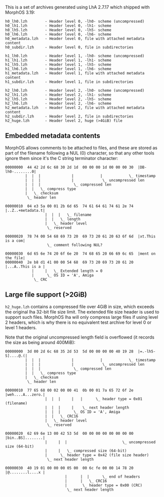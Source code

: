 This is a set of archives generated using LhA 2.7.17 which shipped with
MorphOS 3.19:
```
h0_lh0.lzh        - Header level 0, -lh0- scheme (uncompressed)
h0_lh1.lzh        - Header level 0, -lh1- scheme
h0_lh5.lzh        - Header level 0, -lh5- scheme
h0_lh6.lzh        - Header level 0, -lh6- scheme
h0_metadata.lzh   - Header level 0, file with attached metadata content
h0_subdir.lzh     - Header level 0, file in subdirectories

h1_lh0.lzh        - Header level 1, -lh0- scheme (uncompressed)
h1_lh1.lzh        - Header level 1, -lh1- scheme
h1_lh5.lzh        - Header level 1, -lh5- scheme
h1_lh6.lzh        - Header level 1, -lh6- scheme
h1_metadata.lzh   - Header level 1, file with attached metadata content
h1_subdir.lzh     - Header level 1, file in subdirectories

h2_lh0.lzh        - Header level 2, -lh0- scheme (uncompressed)
h2_lh1.lzh        - Header level 2, -lh1- scheme
h2_lh5.lzh        - Header level 2, -lh5- scheme
h2_lh6.lzh        - Header level 2, -lh6- scheme
h2_metadata.lzh   - Header level 2, file with attached metadata content
h2_subdir.lzh     - Header level 2, file in subdirectories
h2_huge.lzh       - Header level 2, huge (>4GiB) file
```

## Embedded metadata contents

MorphOS allows comments to be attached to files, and these are stored as part
of the filename following a NUL (0) character, so that any other tools ignore
them since it's the C string terminator character:
```
00000000  44 42 2d 6c 68 30 2d 1d  00 00 00 1d 00 00 00 30  |DB-lh0-........0|
         |  |  |              |            |            \_ timestamp
         |  |  |              |             \_ uncompressed len
         |  |  |               \_ compressed len
         |  |   \_ compress type
         |   \_ checksum
          \_ header len

00000010  04 e3 5a 00 01 2b 6d 65  74 61 64 61 74 61 2e 74  |..Z..+metadata.t|
                  |  |  |   \_ filename
                  |  |   \_ length
                  |   \_ header level
                   \_ reserved

00000020  78 74 00 54 68 69 73 20  69 73 20 61 20 63 6f 6d  |xt.This is a com|
                   \_ comment following NUL?

00000030  6d 65 6e 74 20 6f 6e 20  74 68 65 20 66 69 6c 65  |ment on the file|
00000040  2e b8 d1 41 00 00 54 68  69 73 20 69 73 20 61 20  |...A..This is a |
            |     |   \_ Extended length = 0
            |      \_ OS ID = 'A', Amiga
             \_ CRC
```

## Large file support (>2GiB)

`h2_huge.lzh` contains a compressed file over 4GiB in size, which exceeds the
original lha 32-bit file size limit. The extended file size header is used to
support such files. MorphOS lha will only compress large files if using level 2
headers, which is why there is no equivalent test archive for level 0 or level
1 headers.

Note that the original uncompressed length field is overflowed (it records the
size as being around 400MiB):
```
00000000  3d 00 2d 6c 68 35 2d 53  5d 00 00 00 00 40 19 28  |=.-lh5-S]....@.(|
         |  |  |              |            |            \_ timestamp
         |  |  |              |             \_ uncompressed len
         |  |  |               \_ compressed len
         |  |   \_ compress type
         |   \_ checksum
          \_ header len

00000010  77 65 68 00 02 00 00 41  0b 00 01 7a 65 72 6f 2e  |weh....A...zero.|
                  |  |  |     |   |      \_ header type = 0x01 (filename)
                  |  |  |     |    \_ next header length
                  |  |  |      \_ OS ID = 'A', Amiga
                  |  |   \_ CRC16
                  |   \_ header level
                   \_ reserved

00000020  62 69 6e 13 00 42 53 5d  00 00 00 00 00 00 00 00  |bin..BS]........|
                  |     |  |                         \_ uncompressed size (64-bit)
                  |     |   \_ compressed size (64-bit)
                  |      \_ header type = 0x42 (file size header)
                   \_ next header length

00000030  40 19 01 00 00 00 05 00  00 6c fe 00 00 14 78 20  |@........l....x |
                           |      |  |      \_ end of headers
                           |      |   \_ CRC16
                           |       \_ header type = 0x00 (CRC)
                            \_ next header length
```
